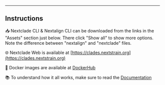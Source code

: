 
---

## Instructions

 📥 Nextclade CLI & Nextalign CLI can be downloaded from the links in the "Assets" section just below. There click "Show all" to show more options. Note the difference between "nextalign" and "nextclade" files.

 🌐 Nextclade Web is available at [https://clades.nextstrain.org](https://clades.nextstrain.org)

 🐋 Docker images are available at [DockerHub](https://hub.docker.com/r/nextstrain/nextclade)

 📚 To understand how it all works, make sure to read the [Documentation](https://docs.nextstrain.org/projects/nextclade) 
